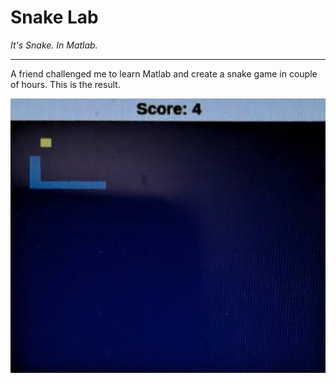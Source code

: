 # Snake Lab
_It's Snake. In Matlab._

---

A friend challenged me to learn Matlab and create a snake game in couple of hours. This is the result.

![screenshot](https://github.com/colbeseder/snake-lab/blob/main/images/snake-screenshot.jpg?raw=true)
